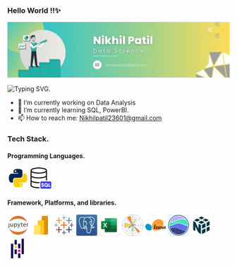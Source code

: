 ### Hello World !!✨ 

![Nikhil Patil](https://github.com/NikhilPatil96/NikhilPatil96/blob/main/banner.gif)

![Typing SVG](https://readme-typing-svg.herokuapp.com?font=comfortaa&color=ffffff&size=24&width=500&lines=💻📊🔎Data_Science;💻📊🔎📈Data_Analytics🤖).
- 🔭 I’m currently working on Data Analysis
- 🌱 I’m currently learning SQL, PowerBI.
- 📫 How to reach me: Nikhilpatil23601@gmail.com

### Tech Stack.
#### Programming Languages.
![python](https://github.com/NikhilPatil96/skill-icons/blob/main/python.png)
![sql](https://github.com/NikhilPatil96/skill-icons/blob/main/sql.png)

#### Framework, Platforms, and libraries.
![jp](https://github.com/NikhilPatil96/skill-icons/blob/main/jp.png)
![powerBI](https://github.com/NikhilPatil96/skill-icons/blob/main/powerBI.png)
![tableau](https://github.com/NikhilPatil96/skill-icons/blob/main/tableau.png)
![postgresql](https://github.com/NikhilPatil96/skill-icons/blob/main/postgresql.png)
![excel](https://github.com/NikhilPatil96/skill-icons/blob/main/excel.png)
![matplotlib](https://github.com/NikhilPatil96/skill-icons/blob/main/matplotlib.png)
![sklearn](https://github.com/NikhilPatil96/skill-icons/blob/main/sklearn.png)
![seaborn](https://github.com/NikhilPatil96/skill-icons/blob/main/seaborn.png)
![numpy](https://github.com/NikhilPatil96/skill-icons/blob/main/numpy.png)
![pandas](https://github.com/NikhilPatil96/skill-icons/blob/main/pandas.png)

